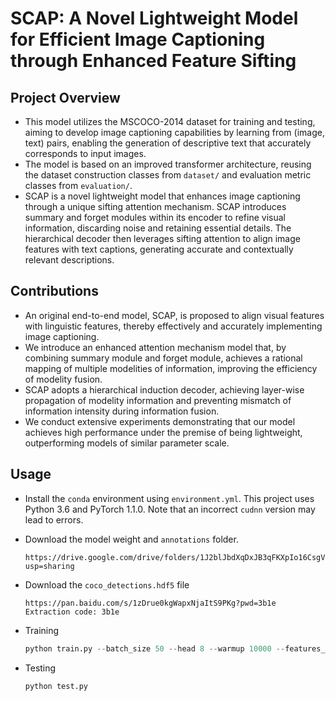 # SCAP: A Novel Lightweight Model for Efficient Image Captioning through Enhanced Feature Sifting

## Project Overview

* This model utilizes the MSCOCO-2014 dataset for training and testing, aiming to develop image captioning capabilities by learning from (image, text) pairs, enabling the generation of descriptive text that accurately corresponds to input images.
* The model is based on an improved transformer architecture, reusing the dataset construction classes from `dataset/` and evaluation metric classes from `evaluation/`.
* SCAP is a novel lightweight model that enhances image captioning through a unique sifting attention mechanism. SCAP introduces summary and forget modules within its encoder to refine visual information, discarding noise and retaining essential details. The hierarchical decoder then leverages sifting attention to align image features with text captions, generating accurate and contextually relevant descriptions.

## Contributions

* An original end-to-end model, SCAP, is proposed to align visual features with linguistic features, thereby effectively and accurately implementing image captioning.
* We introduce an enhanced attention mechanism model that, by combining summary module and forget module, achieves a rational mapping of multiple modelities of information, improving the efficiency of modelity fusion.
* SCAP adopts a hierarchical induction decoder, achieving layer-wise propagation of modelity information and preventing mismatch of information intensity during information fusion.
* We conduct extensive experiments demonstrating that our model achieves high performance under the premise of being lightweight, outperforming models of similar parameter scale.

## Usage

* Install the `conda` environment using `environment.yml`. This project uses Python 3.6 and PyTorch 1.1.0. Note that an incorrect `cudnn` version may lead to errors.

* Download the model weight and `annotations` folder.

  ```
  https://drive.google.com/drive/folders/1J2blJbdXqDxJB3qFKXpIo16CsgVIXhse?usp=sharing
  
  ```

* Download the `coco_detections.hdf5` file

  ```
  https://pan.baidu.com/s/1zDrue0kgWapxNjaItS9PKg?pwd=3b1e 
  Extraction code: 3b1e 
  ```

* Training

  ```python
  python train.py --batch_size 50 --head 8 --warmup 10000 --features_path {path_to_coco_detections} --annotation_folder {path_to_annotations_folder} --workers 90
  ```

* Testing

  ```python
  python test.py
  ```

